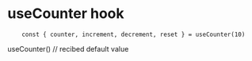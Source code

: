 # useCounter hook

```
    const { counter, increment, decrement, reset } = useCounter(10)
```

useCounter() // recibed default value